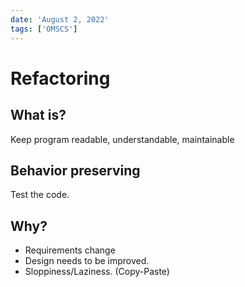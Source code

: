 ```yaml
---
date: 'August 2, 2022'
tags: ['OMSCS']
---
```


# Refactoring

## What is?

Keep program readable, understandable, maintainable

## Behavior preserving

Test the code.

## Why?

* Requirements change
* Design needs to be improved.
* Sloppiness/Laziness. (Copy-Paste)
